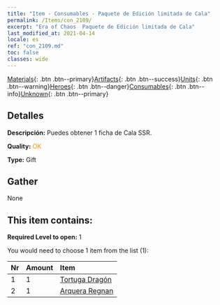 ```yaml
---
title: "Item - Consumables - Paquete de Edición limitada de Cala"
permalink: /Items/con_2109/
excerpt: "Era of Chaos  Paquete de Edición limitada de Cala"
last_modified_at: 2021-04-14
locale: es
ref: "con_2109.md"
toc: false
classes: wide
---
```

 [Materials](/es/Items/){: .btn .btn--primary}[Artifacts](/es/Items/Artifacts/){: .btn .btn--success}[Units](/es/Items/Units/){: .btn .btn--warning}[Heroes](/es/Items/Heroes/){: .btn .btn--danger}[Consumables](/es/Items/Consumables/){: .btn .btn--info}[Unknown](/es/Items/Unknown/){: .btn .btn--primary}

## Detalles
 **Descripción:** Puedes obtener 1 ficha de Cala SSR.

 **Quality:** <span style="color: #FF8C00">OK</span>

 **Type:** Gift

## Gather

  None

## This item contains:

 **Required Level to open:** 1

 You would need to choose 1 item from the list (1):

  | Nr | Amount |     Item    |
  |:---|:-------|:------------|
  | 1 | 1 | [Tortuga Dragón](/es/Items/unt_278/) | 
  | 2 | 1 | [Arquera Regnan](/es/Items/unt_274/) | 
